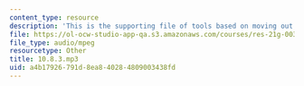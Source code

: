 ```yaml
---
content_type: resource
description: 'This is the supporting file of tools based on moving out. '
file: https://ol-ocw-studio-app-qa.s3.amazonaws.com/courses/res-21g-003-learning-chinese-a-foundation-course-in-mandarin-spring-2011/a4b17926791d8ea840284809003438fd_10.8.3.mp3
file_type: audio/mpeg
resourcetype: Other
title: 10.8.3.mp3
uid: a4b17926-791d-8ea8-4028-4809003438fd
---
```

